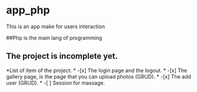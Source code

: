 # app_php
This is an app make for users interaction 


##Php is the main lang of programming




## The project is incomplete yet.


*List of item of the project.
    * -[x] The login page and the logout.
    * -[x] The gallery page, is the page that you can upload photos (GRUD).
    * -[x] The add user (GRUD).
    * -[ ] Session for massage.


